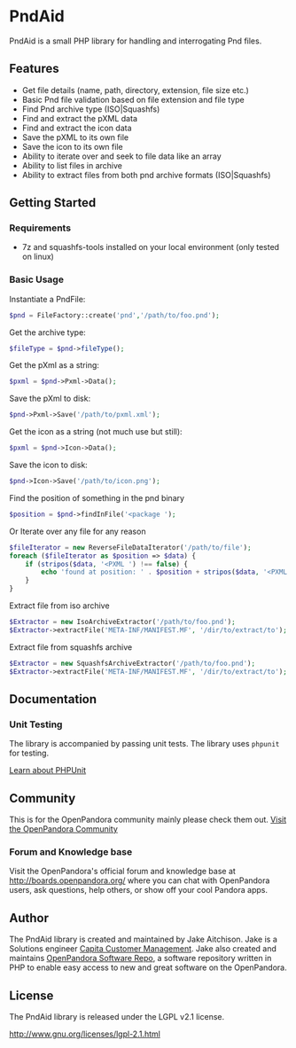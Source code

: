 # PndAid

PndAid is a small PHP library for handling and interrogating Pnd files.

## Features

* Get file details (name, path, directory, extension, file size etc.)
* Basic Pnd file validation based on file extension and file type
* Find Pnd archive type (ISO|Squashfs)
* Find and extract the pXML data
* Find and extract the icon data
* Save the pXML to its own file
* Save the icon to its own file
* Ability to iterate over and seek to file data like an array
* Ability to list files in archive
* Ability to extract files from both pnd archive formats (ISO|Squashfs)

## Getting Started

### Requirements

* 7z and squashfs-tools installed on your local environment (only tested on linux)

### Basic Usage

Instantiate a PndFile:
```PHP
$pnd = FileFactory::create('pnd','/path/to/foo.pnd');
```
Get the archive type:
```PHP
$fileType = $pnd->fileType();
```
Get the pXml as a string:
```PHP
$pxml = $pnd->Pxml->Data();
```
Save the pXml to disk:
```PHP
$pnd->Pxml->Save('/path/to/pxml.xml');
```
Get the icon as a string (not much use but still):
```PHP
$pxml = $pnd->Icon->Data();
```
Save the icon to disk:
```PHP
$pnd->Icon->Save('/path/to/icon.png');
```
Find the position of something in the pnd binary
```PHP
$position = $pnd->findInFile('<package ');
```
Or Iterate over any file for any reason
```PHP
$fileIterator = new ReverseFileDataIterator('/path/to/file');
foreach ($fileIterator as $position => $data) {
    if (stripos($data, '<PXML ') !== false) {
        echo 'found at position: ' . $position + stripos($data, '<PXML ');
    }
}
```
Extract file from iso archive
```PHP
$Extractor = new IsoArchiveExtractor('/path/to/foo.pnd');
$Extractor->extractFile('META-INF/MANIFEST.MF', '/dir/to/extract/to');
```
Extract file from squashfs archive
```PHP
$Extractor = new SquashfsArchiveExtractor('/path/to/foo.pnd');
$Extractor->extractFile('META-INF/MANIFEST.MF', '/dir/to/extract/to');
```
## Documentation

### Unit Testing

The library is accompanied by passing unit tests. The library uses `phpunit` for testing.

[Learn about PHPUnit](https://github.com/sebastianbergmann/phpunit/)

## Community

This is for the OpenPandora community mainly please check them out.
[Visit the OpenPandora Community](http://boards.openpandora.org/)

### Forum and Knowledge base

Visit the OpenPandora's official forum and knowledge base at <http://boards.openpandora.org/> where you can
chat with OpenPandora users, ask questions, help others, or show off your cool Pandora apps.

## Author

The PndAid library is created and maintained by Jake Aitchison. Jake is a Solutions engineer
[Capita Customer Management](http://www.capitacustomermanagement.co.uk/‎). Jake also created and maintains
[OpenPandora Software Repo](http://repo.openpandora.org/), a software repository written in PHP to enable easy
access to new and great software on the OpenPandora.

## License

The PndAid library is released under the LGPL v2.1 license.

<http://www.gnu.org/licenses/lgpl-2.1.html>
